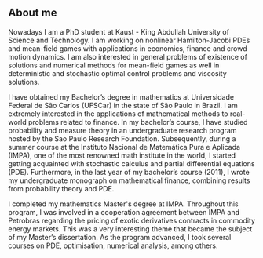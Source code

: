 ## About me

Nowadays I am a PhD student at Kaust - King Abdullah University of Science and Technology. I am working on nonlinear Hamilton-Jacobi PDEs and mean-field games with applications in economics, finance and crowd motion dynamics. I am also interested in general problems of existence of solutions and numerical methods for mean-field games as well in deterministic and stochastic optimal control problems and viscosity solutions.

I have obtained my Bachelor’s degree in mathematics at Universidade Federal de São Carlos (UFSCar) in the state of São Paulo in Brazil. I am extremely interested in the applications of mathematical methods to real-world problems related to finance. In my bachelor’s course, I have studied probability and measure theory in an undergraduate research program hosted by the Sao Paulo Research Foundation. Subsequently, during a summer course at the Instituto Nacional de Matemática Pura e Aplicada (IMPA), one of the most renowned math institute in the world, I started getting acquainted with stochastic calculus and partial differential equations (PDE). Furthermore, in the last year of my bachelor’s course (2011), I wrote my undergraduate monograph on mathematical finance, combining results from probability theory and PDE.

I completed my mathematics Master's degree at IMPA. Throughout this program, I was involved in a cooperation agreement between IMPA and Petrobras regarding the pricing of exotic derivatives contracts in commodity energy markets. This was a very interesting theme that became the subject of my Master’s dissertation. As the program advanced, I took several courses on PDE, optimisation, numerical analysis, among others.
